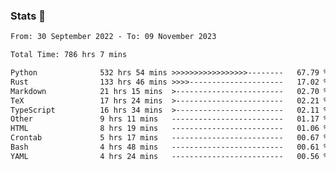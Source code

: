 ### Stats 👋
<!--START_SECTION:waka-->

```txt
From: 30 September 2022 - To: 09 November 2023

Total Time: 786 hrs 7 mins

Python              532 hrs 54 mins >>>>>>>>>>>>>>>>>--------   67.79 %
Rust                133 hrs 46 mins >>>>---------------------   17.02 %
Markdown            21 hrs 15 mins  >------------------------   02.70 %
TeX                 17 hrs 24 mins  >------------------------   02.21 %
TypeScript          16 hrs 34 mins  >------------------------   02.11 %
Other               9 hrs 11 mins   -------------------------   01.17 %
HTML                8 hrs 19 mins   -------------------------   01.06 %
Crontab             5 hrs 17 mins   -------------------------   00.67 %
Bash                4 hrs 48 mins   -------------------------   00.61 %
YAML                4 hrs 24 mins   -------------------------   00.56 %
```

<!--END_SECTION:waka-->

<!--
**buhaytza2005/buhaytza2005** is a ✨ _special_ ✨ repository because its `README.md` (this file) appears on your GitHub profile.

Here are some ideas to get you started:

- 🔭 I’m currently working on ...
- 🌱 I’m currently learning ...
- 👯 I’m looking to collaborate on ...
- 🤔 I’m looking for help with ...
- 💬 Ask me about ...
- 📫 How to reach me: ...
- 😄 Pronouns: ...
- ⚡ Fun fact: ...
-->


